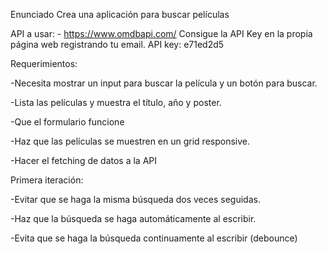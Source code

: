 Enunciado
Crea una aplicación para buscar películas

API a usar: - https://www.omdbapi.com/ Consigue la API Key en la propia página web registrando tu email.
API key: e71ed2d5

Requerimientos:

-Necesita mostrar un input para buscar la película y un botón para buscar.

-Lista las películas y muestra el título, año y poster.

-Que el formulario funcione

-Haz que las películas se muestren en un grid responsive.

-Hacer el fetching de datos a la API

Primera iteración:

-Evitar que se haga la misma búsqueda dos veces seguidas.

-Haz que la búsqueda se haga automáticamente al escribir.

-Evita que se haga la búsqueda continuamente al escribir (debounce)